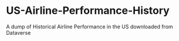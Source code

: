 # US-Airline-Performance-History
A dump of Historical Airline Performance in the US downloaded from Dataverse
